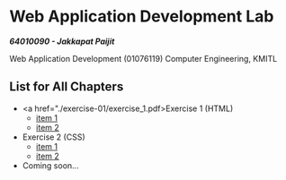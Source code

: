 # Web Application Development Lab

***64010090 - Jakkapat Paijit*** 

Web Application Development (01076119) Computer Engineering, KMITL<br>

## List for All Chapters
+ <a href="./exercise-01/exercise_1.pdf>Exercise 1 (HTML)<a/>
  - <a href="./exercise-01/item_1.html">item 1<a/>
  - <a href="./exercise-01/item_2.html">item 2<a/>
+ Exercise 2 (CSS)
  - <a href="./exercise-02/item_1.html">item 1<a/>
  - <a href="./exercise-02/item_1.html">item 2<a/>
+ Coming soon...
